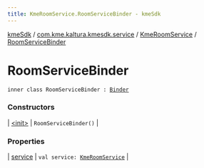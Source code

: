 ```yaml
---
title: KmeRoomService.RoomServiceBinder - kmeSdk
---
```


[kmeSdk](../../../index.html) / [com.kme.kaltura.kmesdk.service](../../index.html) / [KmeRoomService](../index.html) / [RoomServiceBinder](./index.html)

# RoomServiceBinder

`inner class RoomServiceBinder : `[`Binder`](https://developer.android.com/reference/android/os/Binder.html)

### Constructors

| [&lt;init&gt;](-init-.html) | `RoomServiceBinder()` |

### Properties

| [service](service.html) | `val service: `[`KmeRoomService`](../index.html) |

